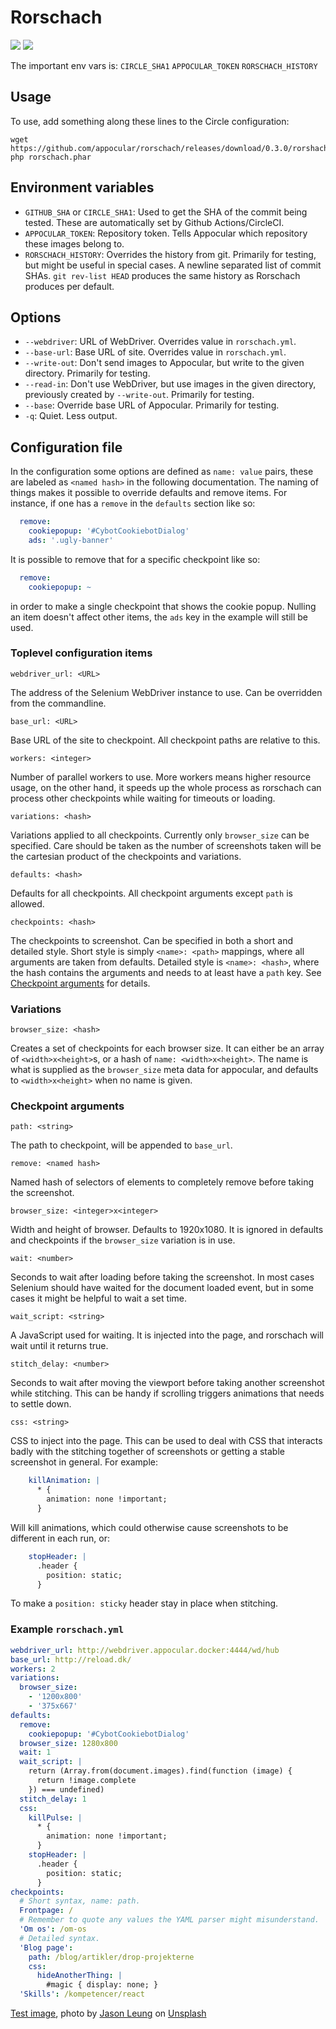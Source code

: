 # Rorschach

[![](https://github.com/appocular/rorschach/workflows/Run%20checks%20and%20tests/badge.svg)](https://github.com/appocular/rorschach/actions)
[![](https://img.shields.io/codecov/c/github/appocular/rorschach.svg)](https://codecov.io/gh/appocular/rorschach)


The important env vars is:
`CIRCLE_SHA1`
`APPOCULAR_TOKEN`
`RORSCHACH_HISTORY`

## Usage

To use, add something along these lines to the Circle configuration:

``` shell
wget https://github.com/appocular/rorschach/releases/download/0.3.0/rorshach.phar
php rorschach.phar
```

## Environment variables

- `GITHUB_SHA` or `CIRCLE_SHA1`: Used to get the SHA of the commit
  being tested. These are automatically set by Github
  Actions/CircleCI.
- `APPOCULAR_TOKEN`: Repository token. Tells Appocular which
  repository these images belong to.
- `RORSCHACH_HISTORY`: Overrides the history from git. Primarily for
  testing, but might be useful in special cases. A newline separated
  list of commit SHAs. `git rev-list HEAD` produces the same history
  as Rorschach produces per default.


## Options

- `--webdriver`: URL of WebDriver. Overrides value in `rorschach.yml`.
- `--base-url`: Base URL of site. Overrides value in `rorschach.yml`.
- `--write-out`: Don't send images to Appocular, but write to the
  given directory. Primarily for testing.
- `--read-in`: Don't use WebDriver, but use images in the given
  directory, previously created by `--write-out`. Primarily for
  testing.
- `--base`: Override base URL of Appocular. Primarily for testing.
- `-q`: Quiet. Less output.

## Configuration file

In the configuration some options are defined as `name: value` pairs,
these are labeled as `<named hash>` in the following documentation.
The naming of things makes it possible to override defaults and remove
items. For instance, if one has a `remove` in the `defaults` section
like so:

``` yaml
  remove:
    cookiepopup: '#CybotCookiebotDialog'
    ads: '.ugly-banner'
```

It is possible to remove that for a specific checkpoint like so:

``` yaml
  remove:
    cookiepopup: ~
```

in order to make a single checkpoint that shows the cookie popup.
Nulling an item doesn't affect other items, the `ads` key in the
example will still be used.

### Toplevel configuration items

`webdriver_url: <URL>`

The address of the Selenium WebDriver instance to use. Can be
overridden from the commandline.

`base_url: <URL>`

Base URL of the site to checkpoint. All checkpoint paths are relative
to this.

`workers: <integer>`

Number of parallel workers to use. More workers means higher resource
usage, on the other hand, it speeds up the whole process as rorschach
can process other checkpoints while waiting for timeouts or loading.

`variations: <hash>`

Variations applied to all checkpoints. Currently only `browser_size`
can be specified. Care should be taken as the number of screenshots
taken will be the cartesian product of the checkpoints and variations.

`defaults: <hash>`

Defaults for all checkpoints. All checkpoint arguments except `path`
is allowed.

`checkpoints: <hash>`

The checkpoints to screenshot. Can be specified in both a short and
detailed style. Short style is simply `<name>: <path>` mappings, where
all arguments are taken from defaults. Detailed style is `<name>:
<hash>`, where the hash contains the arguments and needs to at least
have a `path` key. See [Checkpoint arguments](#checkpoint-arguments)
for details.

### Variations

`browser_size: <hash>`

Creates a set of checkpoints for each browser size. It can either be
an array of `<width>x<height>`s, or a hash of `name:
<width>x<height>`. The name is what is supplied as the `browser_size`
meta data for appocular, and defaults to `<width>x<height>` when no
name is given.

### Checkpoint arguments

`path: <string>`

The path to checkpoint, will be appended to `base_url`.

`remove: <named hash>`

Named hash of selectors of elements to completely remove before taking
the screenshot.

`browser_size: <integer>x<integer>`

Width and height of browser. Defaults to 1920x1080. It is ignored in
defaults and checkpoints if the `browser_size` variation is in use.

`wait: <number>`

Seconds to wait after loading before taking the screenshot. In most
cases Selenium should have waited for the document loaded event, but
in some cases it might be helpful to wait a set time.

`wait_script: <string>`

A JavaScript used for waiting. It is injected into the page, and
rorschach will wait until it returns true.

`stitch_delay: <number>`

Seconds to wait after moving the viewport before taking another
screenshot while stitching. This can be handy if scrolling triggers
animations that needs to settle down.

`css: <string>`

CSS to inject into the page. This can be used to deal with CSS that
interacts badly with the stitching together of screenshots or getting
a stable screenshot in general. For example:

``` yaml
    killAnimation: |
      * {
        animation: none !important;
      }
```

Will kill animations, which could otherwise cause screenshots to be
different in each run, or:

``` yaml
    stopHeader: |
      .header {
        position: static;
      }
```

To make a `position: sticky` header stay in place when stitching.



### Example `rorschach.yml`

``` yaml
webdriver_url: http://webdriver.appocular.docker:4444/wd/hub
base_url: http://reload.dk/
workers: 2
variations:
  browser_size:
    - '1200x800'
    - '375x667'
defaults:
  remove:
    cookiepopup: '#CybotCookiebotDialog'
  browser_size: 1280x800
  wait: 1
  wait_script: |
    return (Array.from(document.images).find(function (image) {
      return !image.complete
    }) === undefined)
  stitch_delay: 1
  css:
    killPulse: |
      * {
        animation: none !important;
      }
    stopHeader: |
      .header {
        position: static;
      }
checkpoints:
  # Short syntax, name: path.
  Frontpage: /
  # Remember to quote any values the YAML parser might misunderstand.
  'Om os': /om-os
  # Detailed syntax.
  'Blog page':
    path: /blog/artikler/drop-projekterne
    css:
      hideAnotherThing: |
        #magic { display: none; }
  'Skills': /kompetencer/react
```

[Test image](https://unsplash.com/photos/XYpxR9J-U54), photo by [Jason Leung](https://unsplash.com/@ninjason) on [Unsplash](https://unsplash.com/)
